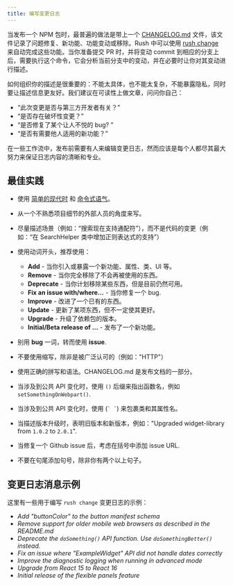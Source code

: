 ```yaml
---
title: 编写变更日志
---
```


当发布一个 NPM 包时，最普遍的做法是带上一个 [CHANGELOG.md](https://github.com/microsoft/rushstack/blob/master/libraries/node-core-library/CHANGELOG.md) 文件，该文件记录了问题修复、新功能、功能变动或移除。Rush 中可以使用 [rush change](../../commands/rush_change) 来自动完成这些功能。当你准备提交 PR 时，并将变动 commit 到相应的分支上后，需要执行这个命令，它会分析当前分支中的变动，并在必要时让你对其变动进行描述。

如何组织你的描述是很重要的：不能太具体，也不能太复杂，不能暴露隐私，同时要让描述信息更友好。我们建议在可读性上做文章，问问你自己：

- “此次变更是否与第三方开发者有关？”
- “是否存在破坏性变更？”
- “是否修复了某个让人不悦的 bug? ”
- “是否有需要他人适用的新功能？”

在一些工作流中，发布前需要有人来编辑变更日志，然而应该是每个人都尽其最大努力来保证日志内容的清晰和专业。

## 最佳实践

- 使用 [简单的现代时](http://www.englishtenses.com/tenses/present_simple) 和 [命令式语气](http://grammarist.com/grammar/english-moods/)。

- 从一个不熟悉项目细节的外部人员的角度来写。

- 尽量描述场景（例如：“搜索现在支持通配符”），而不是代码的变更（例如：“在 SearchHelper 类中增加正则表达式的支持”）

- 使用动词开头，推荐使用：

  - **Add** - 当你引入或暴露一个新功能、属性、类、UI 等。
  - **Remove** - 当你完全移除了不会再被使用的东西。
  - **Deprecate** - 当你计划移除某些东西，但是目前仍然可用。
  - **Fix an issue with/where...** - 当你修复一个 bug.
  - **Improve** - 改进了一个已有的东西。
  - **Update** - 更新了某项东西，但不一定使其更好。
  - **Upgrade** - 升级了依赖包的版本。
  - **Initial/Beta release of ...** - 发布了一个新功能。

- 别用 **bug** 一词，转而使用 **issue**.

- 不要使用缩写，除非是被广泛认可的（例如："HTTP"）

- 使用正确的拼写和语法。CHANGELOG.md 是发布文档的一部分。

- 当涉及到公共 API 变化时，使用 `()` 后缀来指出函数名，例如 `setSomethingOnWebpart()`.

- 当涉及到公共 API 变化时，使用 (`` ` ` ``) 来包裹类和其属性名。

- 当描述版本升级时，表明旧版本和新版本，例如："Upgraded widget-library from `1.0.2` to `2.0.1`".

- 当修复一个 Github issue 后，考虑在括号中添加 issue URL.

- 不要在句尾添加句号，除非你有两个以上句子。

## 变更日志消息示例

这里有一些用于编写 `rush change` 变更日志的示例：

- _Add "buttonColor" to the button manifest schema_
- _Remove support for older mobile web browsers as described in the README.md_
- _Deprecate the `doSomething()` API function. Use `doSomethingBetter()` instead._
- _Fix an issue where "ExampleWidget" API did not handle dates correctly_
- _Improve the diagnostic logging when running in advanced mode_
- _Upgrade from React 15 to React 16_
- _Initial release of the flexible panels feature_
